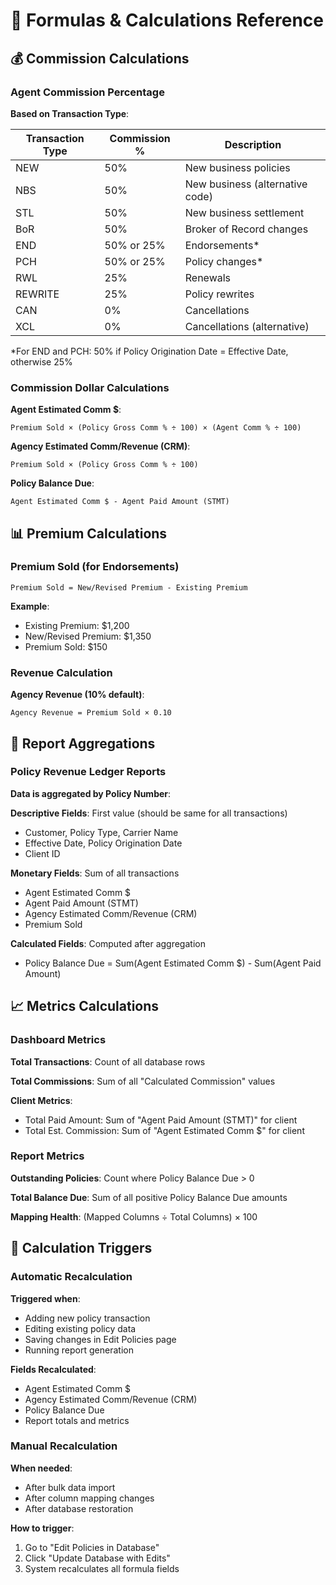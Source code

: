 # 🧮 Formulas & Calculations Reference

## 💰 Commission Calculations

### Agent Commission Percentage
**Based on Transaction Type**:

| Transaction Type | Commission % | Description |
|------------------|--------------|-------------|
| NEW | 50% | New business policies |
| NBS | 50% | New business (alternative code) |
| STL | 50% | New business settlement |
| BoR | 50% | Broker of Record changes |
| END | 50% or 25% | Endorsements* |
| PCH | 50% or 25% | Policy changes* |
| RWL | 25% | Renewals |
| REWRITE | 25% | Policy rewrites |
| CAN | 0% | Cancellations |
| XCL | 0% | Cancellations (alternative) |

*For END and PCH: 50% if Policy Origination Date = Effective Date, otherwise 25%

### Commission Dollar Calculations

**Agent Estimated Comm $**:
```
Premium Sold × (Policy Gross Comm % ÷ 100) × (Agent Comm % ÷ 100)
```

**Agency Estimated Comm/Revenue (CRM)**:
```
Premium Sold × (Policy Gross Comm % ÷ 100)
```

**Policy Balance Due**:
```
Agent Estimated Comm $ - Agent Paid Amount (STMT)
```

## 📊 Premium Calculations

### Premium Sold (for Endorsements)
```
Premium Sold = New/Revised Premium - Existing Premium
```

**Example**:
- Existing Premium: $1,200
- New/Revised Premium: $1,350
- Premium Sold: $150

### Revenue Calculation
**Agency Revenue (10% default)**:
```
Agency Revenue = Premium Sold × 0.10
```

## 🎯 Report Aggregations

### Policy Revenue Ledger Reports
**Data is aggregated by Policy Number**:

**Descriptive Fields**: First value (should be same for all transactions)
- Customer, Policy Type, Carrier Name
- Effective Date, Policy Origination Date
- Client ID

**Monetary Fields**: Sum of all transactions
- Agent Estimated Comm $
- Agent Paid Amount (STMT)
- Agency Estimated Comm/Revenue (CRM)
- Premium Sold

**Calculated Fields**: Computed after aggregation
- Policy Balance Due = Sum(Agent Estimated Comm $) - Sum(Agent Paid Amount)

## 📈 Metrics Calculations

### Dashboard Metrics
**Total Transactions**: Count of all database rows

**Total Commissions**: Sum of all "Calculated Commission" values

**Client Metrics**:
- Total Paid Amount: Sum of "Agent Paid Amount (STMT)" for client
- Total Est. Commission: Sum of "Agent Estimated Comm $" for client

### Report Metrics
**Outstanding Policies**: Count where Policy Balance Due > 0

**Total Balance Due**: Sum of all positive Policy Balance Due amounts

**Mapping Health**: (Mapped Columns ÷ Total Columns) × 100

## 🔄 Calculation Triggers

### Automatic Recalculation
**Triggered when**:
- Adding new policy transaction
- Editing existing policy data
- Saving changes in Edit Policies page
- Running report generation

**Fields Recalculated**:
- Agent Estimated Comm $
- Agency Estimated Comm/Revenue (CRM)
- Policy Balance Due
- Report totals and metrics

### Manual Recalculation
**When needed**:
- After bulk data import
- After column mapping changes
- After database restoration

**How to trigger**:
1. Go to "Edit Policies in Database"
2. Click "Update Database with Edits"
3. System recalculates all formula fields